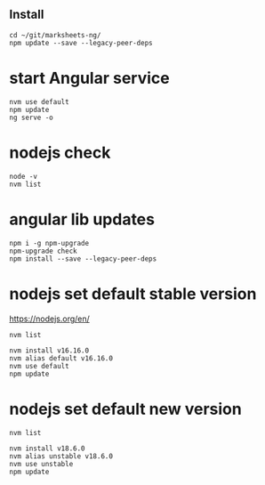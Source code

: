 ## Install
``` 
cd ~/git/marksheets-ng/
npm update --save --legacy-peer-deps
``` 

# start Angular service
```
nvm use default 
npm update
ng serve -o
``` 

# nodejs check
``` 
node -v
nvm list
```

# angular lib updates
``` 
npm i -g npm-upgrade
npm-upgrade check
npm install --save --legacy-peer-deps
``` 

# nodejs set default stable version 
https://nodejs.org/en/ 
```
nvm list

nvm install v16.16.0
nvm alias default v16.16.0
nvm use default
npm update
``` 

# nodejs set default new version 
```
nvm list

nvm install v18.6.0
nvm alias unstable v18.6.0
nvm use unstable
npm update
```